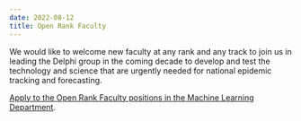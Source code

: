 ```yaml
---
date: 2022-08-12
title: Open Rank Faculty
---
```


We would like to welcome new faculty at any rank and any track to join us in leading the Delphi group in the coming decade to develop and test the technology and science that are urgently needed for national epidemic tracking and forecasting.

[Apply to the Open Rank Faculty positions in the Machine Learning Department](https://www.ml.cmu.edu/faculty-hiring.html).
